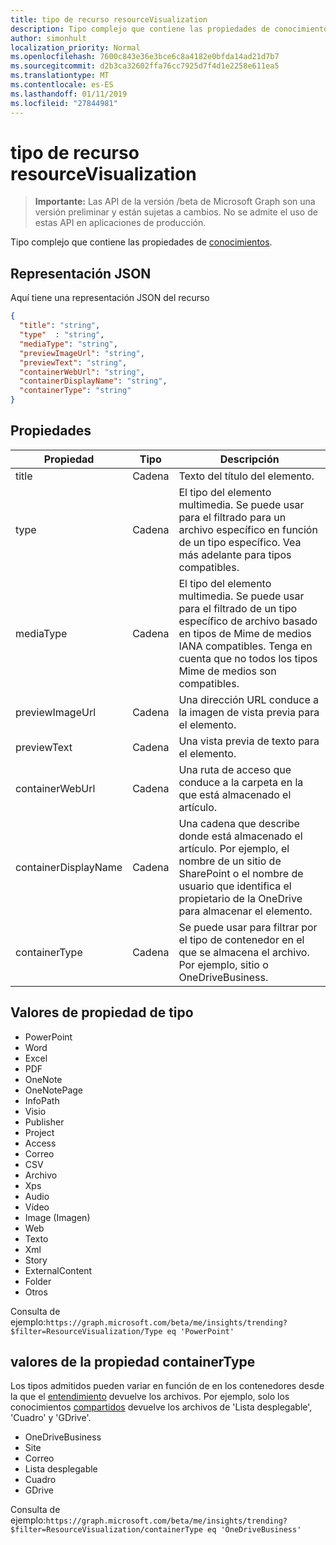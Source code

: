 ```yaml
---
title: tipo de recurso resourceVisualization
description: Tipo complejo que contiene las propiedades de conocimientos.
author: simonhult
localization_priority: Normal
ms.openlocfilehash: 7600c843e36e3bce6c8a4182e0bfda14ad21d7b7
ms.sourcegitcommit: d2b3ca32602ffa76cc7925d7f4d1e2258e611ea5
ms.translationtype: MT
ms.contentlocale: es-ES
ms.lasthandoff: 01/11/2019
ms.locfileid: "27844981"
---
```

# <a name="resourcevisualization-resource-type"></a>tipo de recurso resourceVisualization

> **Importante:** Las API de la versión /beta de Microsoft Graph son una versión preliminar y están sujetas a cambios. No se admite el uso de estas API en aplicaciones de producción.

Tipo complejo que contiene las propiedades de [conocimientos](insights.md).

## <a name="json-representation"></a>Representación JSON

Aquí tiene una representación JSON del recurso

```json
{
  "title": "string",
  "type"  : "string",
  "mediaType": "string",
  "previewImageUrl": "string",
  "previewText": "string",
  "containerWebUrl": "string",
  "containerDisplayName": "string",
  "containerType": "string"
}
```

## <a name="properties"></a>Propiedades

| Propiedad              | Tipo          | Descripción  |
| -------------         |---------------| -------------|
| title                 | Cadena        | Texto del título del elemento.               |
| type              | Cadena        | El tipo del elemento multimedia. Se puede usar para el filtrado para un archivo específico en función de un tipo específico. Vea más adelante para tipos compatibles. |
| mediaType             | Cadena        | El tipo del elemento multimedia. Se puede usar para el filtrado de un tipo específico de archivo basado en tipos de Mime de medios IANA compatibles. Tenga en cuenta que no todos los tipos Mime de medios son compatibles. |
| previewImageUrl       | Cadena        | Una dirección URL conduce a la imagen de vista previa para el elemento. |
| previewText           | Cadena        | Una vista previa de texto para el elemento. |
| containerWebUrl       | Cadena        | Una ruta de acceso que conduce a la carpeta en la que está almacenado el artículo. |
| containerDisplayName  | Cadena        | Una cadena que describe donde está almacenado el artículo. Por ejemplo, el nombre de un sitio de SharePoint o el nombre de usuario que identifica el propietario de la OneDrive para almacenar el elemento.  |
| containerType         | Cadena | Se puede usar para filtrar por el tipo de contenedor en el que se almacena el archivo. Por ejemplo, sitio o OneDriveBusiness.       |

## <a name="type-property-values"></a>Valores de propiedad de tipo
-   PowerPoint
-   Word
-   Excel
-   PDF
-   OneNote
-   OneNotePage
-   InfoPath
-   Visio
-   Publisher
-   Project
-   Access
-   Correo
-   CSV
-   Archivo
-   Xps
-   Audio
-   Vídeo
-   Image (Imagen)
-   Web
-   Texto
-   Xml
-   Story
-   ExternalContent
-   Folder
-   Otros

Consulta de ejemplo:`https://graph.microsoft.com/beta/me/insights/trending?$filter=ResourceVisualization/Type eq 'PowerPoint'`

## <a name="containertype-property-values"></a>valores de la propiedad containerType
Los tipos admitidos pueden variar en función de en los contenedores desde la que el [entendimiento](insights.md) devuelve los archivos. Por ejemplo, solo los conocimientos [compartidos](insights-shared.md) devuelve los archivos de 'Lista desplegable', 'Cuadro' y 'GDrive'.

-   OneDriveBusiness
-   Site
-   Correo
-   Lista desplegable
-   Cuadro
-   GDrive

Consulta de ejemplo:`https://graph.microsoft.com/beta/me/insights/trending?$filter=ResourceVisualization/containerType eq 'OneDriveBusiness'`
